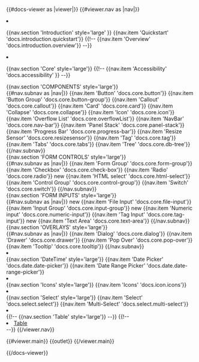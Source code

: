{{#docs-viewer as |viewer|}}
{{#viewer.nav as |nav|}}
<li class="mt-8"></li>

{{nav.section 'Introduction'  style='large' }}
{{nav.item 'Quickstart' 'docs.introduction.quickstart'}}
{{!-- {{nav.item 'Overview' 'docs.introduction.overview'}} --}}

<li class="mt-8"></li>


{{nav.section 'Core' style='large'}}
{{!-- {{nav.item 'Accessibility' 'docs.accessibility' }} --}}
<div class="subnav-section">
    {{nav.section 'COMPONENTS' style='large'}}
</div>
{{#nav.subnav as |nav|}}
    {{nav.item 'Button' 'docs.core.button'}}
    {{nav.item 'Button Group' 'docs.core.button-group'}}
    {{nav.item 'Callout' 'docs.core.callout'}}
    {{nav.item 'Card' 'docs.core.card'}}
    {{nav.item 'Collapse' 'docs.core.collapse'}}
    {{nav.item 'Icon' 'docs.core.icon'}}
    {{nav.item 'Overflow List' 'docs.core.overflowList'}}
    {{nav.item 'NavBar' 'docs.core.nav-bar'}}
    {{nav.item 'Panel Stack' 'docs.core.panel-stack'}}
    {{nav.item 'Progress Bar' 'docs.core.progress-bar'}}
    {{nav.item 'Resize Sensor' 'docs.core.resizesensor'}}
    {{nav.item 'Tag' 'docs.core.tag'}}
    {{nav.item 'Tabs' 'docs.core.tabs'}}
    {{nav.item 'Tree' 'docs.core.db-tree'}}
{{/nav.subnav}}
<div class="subnav-section">
    {{nav.section 'FORM CONTROLS' style='large'}}
</div>
{{#nav.subnav as |nav|}}
    {{nav.item 'Form Group' 'docs.core.form-group'}}
    {{nav.item 'Checkbox' 'docs.core.check-box'}}
    {{nav.item 'Radio' 'docs.core.radio'}}
    <span class="bp3-tag bp3-intent-success bp3-minimal docs-nav-tag float-right">
    <span class="bp3-text-overflow-ellipsis bp3-fill">new  </span>
    </span>
    {{nav.item 'HTML select' 'docs.core.html-select'}}
    {{nav.item 'Control Group' 'docs.core.control-group'}}
    {{nav.item 'Switch' 'docs.core.switch'}} 
{{/nav.subnav}}

<div class="subnav-section">
    {{nav.section 'FORM INPUTS' style='large'}}
</div>
{{#nav.subnav as |nav|}}
     <span class="bp3-tag bp3-intent-success bp3-minimal docs-nav-tag float-right">
     <span class="bp3-text-overflow-ellipsis bp3-fill">new  </span>
    </span>
    {{nav.item 'File Input' 'docs.core.file-input'}}
    {{nav.item 'Input Group' 'docs.core.input-group'}}
     <span class="bp3-tag bp3-intent-success bp3-minimal docs-nav-tag float-right">
    <span class="bp3-text-overflow-ellipsis bp3-fill">new  </span>
    </span>
    {{nav.item 'Numeric input' 'docs.core.numeric-input'}}
    {{nav.item 'Tag Input' 'docs.core.tag-input'}}
     <span class="bp3-tag bp3-intent-success bp3-minimal docs-nav-tag float-right">
    <span class="bp3-text-overflow-ellipsis bp3-fill">new  </span>
    </span>
    {{nav.item 'Text Area' 'docs.core.text-area'}}
{{/nav.subnav}}
<div class="subnav-section">
    {{nav.section 'OVERLAYS' style='large'}}
</div>
{{#nav.subnav as |nav|}}
    {{nav.item 'Dialog' 'docs.core.dialog'}}
    {{nav.item 'Drawer' 'docs.core.drawer'}}
    {{nav.item 'Pop Over' 'docs.core.pop-over'}}
    {{nav.item 'Tooltip' 'docs.core.tooltip'}}
{{/nav.subnav}}



<li class="mt-8"></li>
{{nav.section 'DateTime' style='large'}}
{{nav.item 'Date Picker' 'docs.date.date-picker'}}
{{nav.item 'Date Range Picker' 'docs.date.date-range-picker'}}

<li class="mt-8"></li>
{{nav.section 'Icons' style='large'}}
{{nav.item 'Icons' 'docs.icon.icons'}}


<li class="mt-8"></li>
{{nav.section 'Select' style='large'}}
{{nav.item 'Select' 'docs.select.select'}}
{{nav.item 'Multi-Select' 'docs.select.multi-select'}}

<li class="mt-8"></li>
{{!-- {{nav.section 'Table' style='large'}} --}}
{{!-- <li class="docs-mt-2 docs-ml-4 docs-mb-1 docs-flex docs-items-center docs-text-sm">
<a href="https://dunkinbase.github.io/ember-elements-table/versions/master/scenarios/performance"  class="docs-text-grey-darker docs-no-underline hover:docs-underline ember-view">      Table
</a>
</li> --}}
{{/viewer.nav}}

{{#viewer.main}}
    <Render>
       {{outlet}}
    </Render>
{{/viewer.main}}

{{/docs-viewer}}